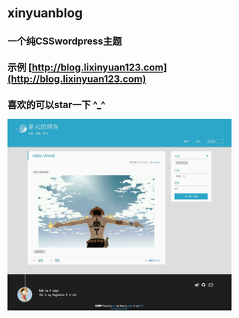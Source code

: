 # xinyuanblog
## 一个纯CSSwordpress主题
## 示例 [http://blog.lixinyuan123.com](http://blog.lixinyuan123.com)
喜欢的可以star一下  ^_^
-------------------

<img src="assets/images/home.jpg">

